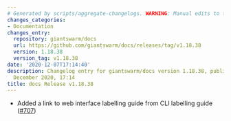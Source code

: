 ```yaml
---
# Generated by scripts/aggregate-changelogs. WARNING: Manual edits to this files will be overwritten.
changes_categories:
- Documentation
changes_entry:
  repository: giantswarm/docs
  url: https://github.com/giantswarm/docs/releases/tag/v1.18.38
  version: 1.18.38
  version_tag: v1.18.38
date: '2020-12-07T17:14:40'
description: Changelog entry for giantswarm/docs version 1.18.38, published on 07
  December 2020, 17:14
title: docs Release v1.18.38
---
```


- Added a link to web interface labelling guide from CLI labelling guide ([#707](https://github.com/giantswarm/docs/pull/707))
